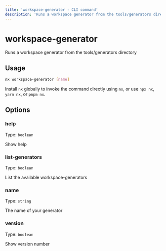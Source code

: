 ```yaml
---
title: 'workspace-generator - CLI command'
description: 'Runs a workspace generator from the tools/generators directory'
---
```


# workspace-generator

Runs a workspace generator from the tools/generators directory

## Usage

```bash
nx workspace-generator [name]
```

Install `nx` globally to invoke the command directly using `nx`, or use `npx nx`, `yarn nx`, or `pnpm nx`.

## Options

### help

Type: `boolean`

Show help

### list-generators

Type: `boolean`

List the available workspace-generators

### name

Type: `string`

The name of your generator

### version

Type: `boolean`

Show version number
